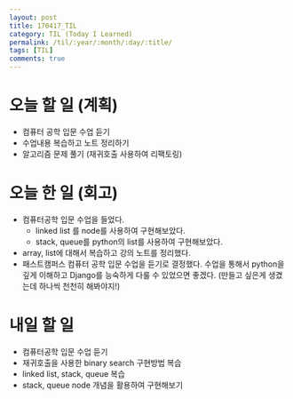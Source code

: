 ```yaml
---
layout: post
title: 170417_TIL
category: TIL (Today I Learned)
permalink: /til/:year/:month/:day/:title/
tags: [TIL]
comments: true
---
```


# 오늘 할 일 (계획)
- 컴퓨터 공학 입문 수업 듣기
- 수업내용 복습하고 노트 정리하기
- 알고리즘 문제 풀기 (재귀호출 사용하여 리팩토링)

# 오늘 한 일 (회고)
- 컴퓨터공학 입문 수업을 들었다.
  - linked list 를 node를 사용하여 구현해보았다.
  - stack, queue를 python의 list를 사용하여 구현해보았다.
- array, list에 대해서 복습하고 강의 노트를 정리했다.
- 패스트캠퍼스 컴퓨터 공학 입문 수업을 듣기로 결정했다. 수업을 통해서 python을 깊게 이해하고 Django를 능숙하게 다룰 수 있었으면 좋겠다.
  (만들고 싶은게 생겼는데 하나씩 천천히 해봐야지!)

# 내일 할 일
- 컴퓨터공학 입문 수업 듣기
- 재귀호출을 사용한 binary search 구현방법 복습
- linked list, stack, queue 복습
- stack, queue node 개념을 활용하여 구현해보기
